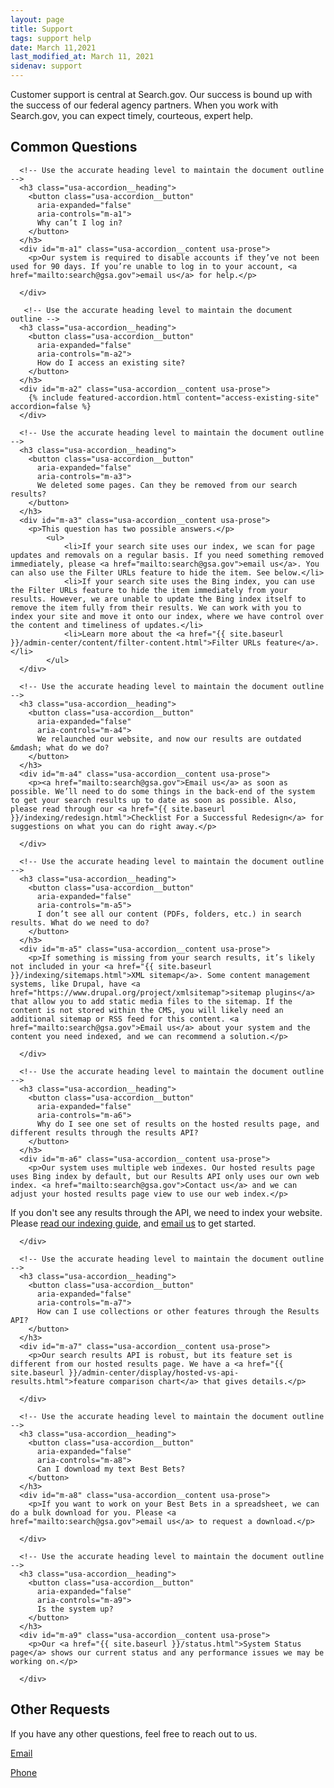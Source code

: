 ```yaml
---
layout: page
title: Support
tags: support help
date: March 11,2021
last_modified_at: March 11, 2021
sidenav: support
---
```


Customer support is central at Search.gov. Our success is bound up with the success of our federal agency partners. When you work with Search.gov, you can expect timely, courteous, expert help.

## Common Questions

<div class="usa-accordion" aria-multiselectable="true">
  
      <!-- Use the accurate heading level to maintain the document outline -->
      <h3 class="usa-accordion__heading">
        <button class="usa-accordion__button"
          aria-expanded="false"
          aria-controls="m-a1">
          Why can’t I log in?
        </button>
      </h3>
      <div id="m-a1" class="usa-accordion__content usa-prose">
        <p>Our system is required to disable accounts if they’ve not been used for 90 days. If you’re unable to log in to your account, <a href="mailto:search@gsa.gov">email us</a> for help.</p>

      </div>
      
       <!-- Use the accurate heading level to maintain the document outline -->
      <h3 class="usa-accordion__heading">
        <button class="usa-accordion__button"
          aria-expanded="false"
          aria-controls="m-a2">
          How do I access an existing site?
        </button>
      </h3>
      <div id="m-a2" class="usa-accordion__content usa-prose">
        {% include featured-accordion.html content="access-existing-site" accordion=false %}
      </div>
  
      <!-- Use the accurate heading level to maintain the document outline -->
      <h3 class="usa-accordion__heading">
        <button class="usa-accordion__button"
          aria-expanded="false"
          aria-controls="m-a3">
          We deleted some pages. Can they be removed from our search results?
        </button>
      </h3>
      <div id="m-a3" class="usa-accordion__content usa-prose">
        <p>This question has two possible answers.</p> 
			<ul>
				<li>If your search site uses our index, we scan for page updates and removals on a regular basis. If you need something removed immediately, please <a href="mailto:search@gsa.gov">email us</a>. You can also use the Filter URLs feature to hide the item. See below.</li>
				<li>If your search site uses the Bing index, you can use the Filter URLs feature to hide the item immediately from your results. However, we are unable to update the Bing index itself to remove the item fully from their results. We can work with you to index your site and move it onto our index, where we have control over the content and timeliness of updates.</li>
				<li>Learn more about the <a href="{{ site.baseurl }}/admin-center/content/filter-content.html">Filter URLs feature</a>.</li>
			</ul>
      </div>
  
      <!-- Use the accurate heading level to maintain the document outline -->
      <h3 class="usa-accordion__heading">
        <button class="usa-accordion__button"
          aria-expanded="false"
          aria-controls="m-a4">
          We relaunched our website, and now our results are outdated &mdash; what do we do?
        </button>
      </h3>
      <div id="m-a4" class="usa-accordion__content usa-prose">
        <p><a href="mailto:search@gsa.gov">Email us</a> as soon as possible. We’ll need to do some things in the back-end of the system to get your search results up to date as soon as possible. Also, please read through our <a href="{{ site.baseurl }}/indexing/redesign.html">Checklist For a Successful Redesign</a> for suggestions on what you can do right away.</p>

      </div>
  
      <!-- Use the accurate heading level to maintain the document outline -->
      <h3 class="usa-accordion__heading">
        <button class="usa-accordion__button"
          aria-expanded="false"
          aria-controls="m-a5">
          I don’t see all our content (PDFs, folders, etc.) in search results. What do we need to do?
        </button>
      </h3>
      <div id="m-a5" class="usa-accordion__content usa-prose">
        <p>If something is missing from your search results, it’s likely not included in your <a href="{{ site.baseurl }}/indexing/sitemaps.html">XML sitemap</a>. Some content management systems, like Drupal, have <a href="https://www.drupal.org/project/xmlsitemap">sitemap plugins</a> that allow you to add static media files to the sitemap. If the content is not stored within the CMS, you will likely need an additional sitemap or RSS feed for this content. <a href="mailto:search@gsa.gov">Email us</a> about your system and the content you need indexed, and we can recommend a solution.</p>
        
      </div>  
      
      <!-- Use the accurate heading level to maintain the document outline -->
      <h3 class="usa-accordion__heading">
        <button class="usa-accordion__button"
          aria-expanded="false"
          aria-controls="m-a6">
          Why do I see one set of results on the hosted results page, and different results through the results API?
        </button>
      </h3>
      <div id="m-a6" class="usa-accordion__content usa-prose">
        <p>Our system uses multiple web indexes. Our hosted results page uses Bing index by default, but our Results API only uses our own web index. <a href="mailto:search@gsa.gov">Contact us</a> and we can adjust your hosted results page view to use our web index.</p>

<p>If you don't see any results through the API, we need to index your website. Please <a href="{{ site.baseurl }}/indexing/indexing-with-searchgov.html">read our indexing guide</a>, and <a href="mailto:search@gsa.gov">email us</a> to get started.
</p>
        
      </div>
  
      <!-- Use the accurate heading level to maintain the document outline -->
      <h3 class="usa-accordion__heading">
        <button class="usa-accordion__button"
          aria-expanded="false"
          aria-controls="m-a7">
          How can I use collections or other features through the Results API?
        </button>
      </h3>
      <div id="m-a7" class="usa-accordion__content usa-prose">
        <p>Our search results API is robust, but its feature set is different from our hosted results page. We have a <a href="{{ site.baseurl }}/admin-center/display/hosted-vs-api-results.html">feature comparison chart</a> that gives details.</p>

      </div>
  
      <!-- Use the accurate heading level to maintain the document outline -->
      <h3 class="usa-accordion__heading">
        <button class="usa-accordion__button"
          aria-expanded="false"
          aria-controls="m-a8">
          Can I download my text Best Bets?
        </button>
      </h3>
      <div id="m-a8" class="usa-accordion__content usa-prose">
        <p>If you want to work on your Best Bets in a spreadsheet, we can do a bulk download for you. Please <a href="mailto:search@gsa.gov">email us</a> to request a download.</p>

      </div>
   
      <!-- Use the accurate heading level to maintain the document outline -->
      <h3 class="usa-accordion__heading">
        <button class="usa-accordion__button"
          aria-expanded="false"
          aria-controls="m-a9">
          Is the system up?
        </button>
      </h3>
      <div id="m-a9" class="usa-accordion__content usa-prose">
        <p>Our <a href="{{ site.baseurl }}/status.html">System Status page</a> shows our current status and any performance issues we may be working on.</p>
        
      </div>
 
      
</div>



## Other Requests

If you have any other questions, feel free to reach out to us. 

[Email](mailto:search@gsa.gov)

[Phone](tel:(202)-969-7426)
